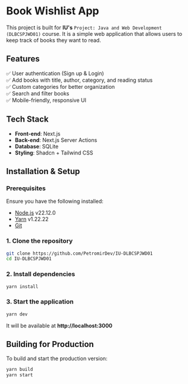 # **Book Wishlist App**  

This project is built for **IU's** `Project: Java and Web Development (DLBCSPJWD01)` course. It is a simple web application that allows users to keep track of books they want to read.

## **Features**  
✅ User authentication (Sign up & Login)  
✅ Add books with title, author, category, and reading status  
✅ Custom categories for better organization  
✅ Search and filter books  
✅ Mobile-friendly, responsive UI  

## **Tech Stack**  
- **Front-end**: Next.js
- **Back-end**: Next.js Server Actions
- **Database**: SQLite
- **Styling**: Shadcn + Tailwind CSS  

## **Installation & Setup**  

### **Prerequisites**  
Ensure you have the following installed:  
- [Node.js](https://nodejs.org/) v22.12.0
- [Yarn](https://yarnpkg.com/) v1.22.22
- [Git](https://git-scm.com/) 

### **1. Clone the repository**  
```sh
git clone https://github.com/PetromirDev/IU-DLBCSPJWD01
cd IU-DLBCSPJWD01
```

### **2. Install dependencies**  
```sh
yarn install
```

### **3. Start the application**  
```sh
yarn dev
```
It will be available at **http://localhost:3000**  

## **Building for Production**  
To build and start the production version:  
```sh
yarn build
yarn start
```
